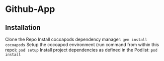 # Github-App

## Installation

Clone the Repo
Install cocoapods dependency manager: `gem install cocoapods`
Setup the cocoapod environment (run command from within this repo): `pod setup`
Install project dependencies as defined in the Podlist: `pod install`
